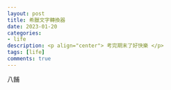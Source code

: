 ```yaml
---
layout: post
title: 希臘文字轉換器
date: 2023-01-20
categories:
- life
description: <p align="center"> 考完期末了好快樂 </p>
tags: [life]
comments: true
---
```


八餔

<script src="ericodingtwiceaweak.github.io/projects/2023-01-20.js"></script>